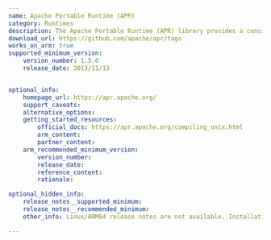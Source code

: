 ```yaml
---
name: Apache Portable Runtime (APR)
category: Runtimes
description: The Apache Portable Runtime (APR) library provides a consistent API across different platforms, aiding in the development of portable applications by abstracting system-specific differences.
download_url: https://github.com/apache/apr/tags
works_on_arm: true
supported_minimum_version:
    version_number: 1.5.0
    release_date: 2013/11/13


optional_info:
    homepage_url: https://apr.apache.org/
    support_caveats:
    alternative_options:
    getting_started_resources:
        official_docs: https://apr.apache.org/compiling_unix.html
        arm_content:
        partner_content:
    arm_recommended_minimum_version:
        version_number:
        release_date:
        reference_content:
        rationale:

optional_hidden_info:
    release_notes__supported_minimum:
    release_notes__recommended_minimum:
    other_info: Linux/ARM64 release notes are not available. Installation and Testing were done using "sudo apt-get install libapr1 libapr1-dev" kindly refer [here](https://launchpad.net/ubuntu/+source/apr). The minimum version of Apr v1.5.0 corresponds to ubuntu:14.04 and v1.10.0 to ubuntu:22.04.

---
```

